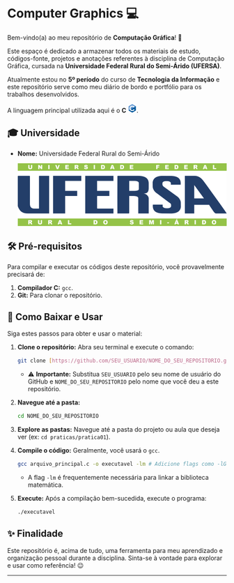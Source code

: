 # Computer Graphics 💻

Bem-vindo(a) ao meu repositório de **Computação Gráfica**! 🎉

Este espaço é dedicado a armazenar todos os materiais de estudo, códigos-fonte, projetos e anotações referentes à disciplina de Computação Gráfica, cursada na **Universidade Federal Rural do Semi-Árido (UFERSA)**.

Atualmente estou no **5º período** do curso de **Tecnologia da Informação** e este repositório serve como meu diário de bordo e portfólio para os trabalhos desenvolvidos.

A linguagem principal utilizada aqui é o **C** <img src="https://raw.githubusercontent.com/devicons/devicon/master/icons/c/c-original.svg" alt="C logo" width="20" height="20"/>.

## 🎓 Universidade

* **Nome:** Universidade Federal Rural do Semi-Árido

   <img src="img/Logomarca_da_Ufersa.svg.png" alt="UFERSA" width="600">



## 🛠️ Pré-requisitos

Para compilar e executar os códigos deste repositório, você provavelmente precisará de:

1.  **Compilador C:** `gcc`.
2.  **Git:** Para clonar o repositório.


## 🚀 Como Baixar e Usar

Siga estes passos para obter e usar o material:

1.  **Clone o repositório:**
    Abra seu terminal e execute o comando:
    ```bash
    git clone [https://github.com/SEU_USUARIO/NOME_DO_SEU_REPOSITORIO.git](https://github.com/Allan-Gabriell/computer-graphics.git)
    ```
    * ⚠️ **Importante:** Substitua `SEU_USUARIO` pelo seu nome de usuário do GitHub e `NOME_DO_SEU_REPOSITORIO` pelo nome que você deu a este repositório.

2.  **Navegue até a pasta:**
    ```bash
    cd NOME_DO_SEU_REPOSITORIO
    ```

3.  **Explore as pastas:**
    Navegue até a pasta do projeto ou aula que deseja ver (ex: `cd praticas/pratica01`).

4.  **Compile o código:**
    Geralmente, você usará o `gcc`. 
    
    ```bash
    gcc arquivo_principal.c -o executavel -lm # Adicione flags como -lGL -lglut etc., se necessário
    ```
    * A flag `-lm` é frequentemente necessária para linkar a biblioteca matemática.

5.  **Execute:**
    Após a compilação bem-sucedida, execute o programa:
    ```bash
    ./executavel
    ```

## ✨ Finalidade

Este repositório é, acima de tudo, uma ferramenta para meu aprendizado e organização pessoal durante a disciplina. Sinta-se à vontade para explorar e usar como referência! 😉

---
